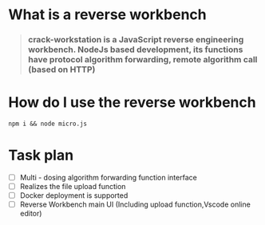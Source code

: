 # What is a reverse workbench
>### crack-workstation is a JavaScript reverse engineering workbench. NodeJs based development, its functions have protocol algorithm forwarding, remote algorithm call (based on HTTP)


# How do I use the reverse workbench
`npm i && node micro.js`

# Task plan
- [ ] Multi - dosing algorithm forwarding function interface
- [ ] Realizes the file upload function
- [ ] Docker deployment is supported  
- [ ] Reverse Workbench main UI (Including upload function,Vscode online editor)